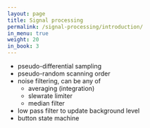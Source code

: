 ```yaml
---
layout: page
title: Signal processing
permalink: /signal-processing/introduction/
in_menu: true
weight: 20
in_book: 3
---
```


* pseudo-differential sampling
* pseudo-random scanning order
* noise filtering, can be any of
  * averaging (integration)
  * slewrate limiter
  * median filter
* low pass filter to update background level
* button state machine

